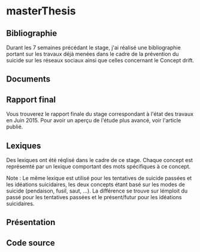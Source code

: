 # masterThesis
## Bibliographie
Durant les 7 semaines précédant le stage, j'ai réalisé une bibliographie portant sur les travaux déjà menées dans le cadre de la prévention du suicide sur les réseaux sociaux ainsi que celles concernant le Concept drift.

## Documents

## Rapport final
Vous trouverez le rapport finale du stage correspondant à l'état des travaux en Juin 2015. Pour avoir un aperçu de l'étude plus avancé, voir l'article publié.

## Lexiques
Des lexiques ont été réqlisé dans le cadre de ce stage. Chaque concept est représemté par un lexique comportant des mots spécifiques à ce concept.

Note : Le même lexique est utilisé pour les tentatives de suicide passées et les idéations suicidaires, les deux concepts étant basé sur les modes de suicide (pendaison, fusil, saut, ...). La différence se trouve sur lémploit du passé pour les tentatives passées et le présent/futur pour les idéations suicidaires. 

## Présentation

## Code source
